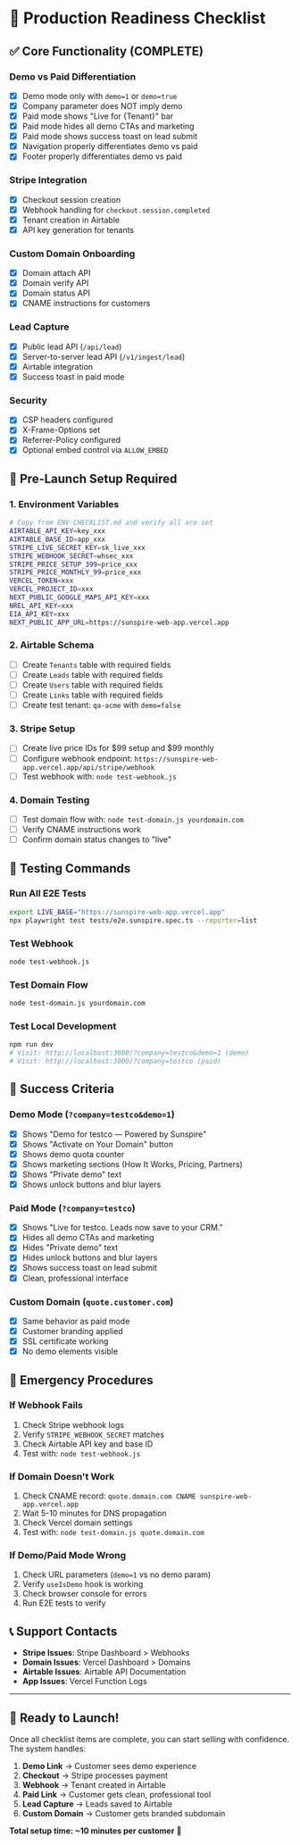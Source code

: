 # 🚀 Production Readiness Checklist

## ✅ Core Functionality (COMPLETE)

### Demo vs Paid Differentiation
- [x] Demo mode only with `demo=1` or `demo=true`
- [x] Company parameter does NOT imply demo
- [x] Paid mode shows "Live for {Tenant}" bar
- [x] Paid mode hides all demo CTAs and marketing
- [x] Paid mode shows success toast on lead submit
- [x] Navigation properly differentiates demo vs paid
- [x] Footer properly differentiates demo vs paid

### Stripe Integration
- [x] Checkout session creation
- [x] Webhook handling for `checkout.session.completed`
- [x] Tenant creation in Airtable
- [x] API key generation for tenants

### Custom Domain Onboarding
- [x] Domain attach API
- [x] Domain verify API
- [x] Domain status API
- [x] CNAME instructions for customers

### Lead Capture
- [x] Public lead API (`/api/lead`)
- [x] Server-to-server lead API (`/v1/ingest/lead`)
- [x] Airtable integration
- [x] Success toast in paid mode

### Security
- [x] CSP headers configured
- [x] X-Frame-Options set
- [x] Referrer-Policy configured
- [x] Optional embed control via `ALLOW_EMBED`

## 🔧 Pre-Launch Setup Required

### 1. Environment Variables
```bash
# Copy from ENV-CHECKLIST.md and verify all are set
AIRTABLE_API_KEY=key_xxx
AIRTABLE_BASE_ID=app_xxx
STRIPE_LIVE_SECRET_KEY=sk_live_xxx
STRIPE_WEBHOOK_SECRET=whsec_xxx
STRIPE_PRICE_SETUP_399=price_xxx
STRIPE_PRICE_MONTHLY_99=price_xxx
VERCEL_TOKEN=xxx
VERCEL_PROJECT_ID=xxx
NEXT_PUBLIC_GOOGLE_MAPS_API_KEY=xxx
NREL_API_KEY=xxx
EIA_API_KEY=xxx
NEXT_PUBLIC_APP_URL=https://sunspire-web-app.vercel.app
```

### 2. Airtable Schema
- [ ] Create `Tenants` table with required fields
- [ ] Create `Leads` table with required fields  
- [ ] Create `Users` table with required fields
- [ ] Create `Links` table with required fields
- [ ] Create test tenant: `qa-acme` with `demo=false`

### 3. Stripe Setup
- [ ] Create live price IDs for $99 setup and $99 monthly
- [ ] Configure webhook endpoint: `https://sunspire-web-app.vercel.app/api/stripe/webhook`
- [ ] Test webhook with: `node test-webhook.js`

### 4. Domain Testing
- [ ] Test domain flow with: `node test-domain.js yourdomain.com`
- [ ] Verify CNAME instructions work
- [ ] Confirm domain status changes to "live"

## 🧪 Testing Commands

### Run All E2E Tests
```bash
export LIVE_BASE="https://sunspire-web-app.vercel.app"
npx playwright test tests/e2e.sunspire.spec.ts --reporter=list
```

### Test Webhook
```bash
node test-webhook.js
```

### Test Domain Flow
```bash
node test-domain.js yourdomain.com
```

### Test Local Development
```bash
npm run dev
# Visit: http://localhost:3000/?company=testco&demo=1 (demo)
# Visit: http://localhost:3000/?company=testco (paid)
```

## 🎯 Success Criteria

### Demo Mode (`?company=testco&demo=1`)
- [x] Shows "Demo for testco — Powered by Sunspire"
- [x] Shows "Activate on Your Domain" button
- [x] Shows demo quota counter
- [x] Shows marketing sections (How It Works, Pricing, Partners)
- [x] Shows "Private demo" text
- [x] Shows unlock buttons and blur layers

### Paid Mode (`?company=testco`)
- [x] Shows "Live for testco. Leads now save to your CRM."
- [x] Hides all demo CTAs and marketing
- [x] Hides "Private demo" text
- [x] Hides unlock buttons and blur layers
- [x] Shows success toast on lead submit
- [x] Clean, professional interface

### Custom Domain (`quote.customer.com`)
- [x] Same behavior as paid mode
- [x] Customer branding applied
- [x] SSL certificate working
- [x] No demo elements visible

## 🚨 Emergency Procedures

### If Webhook Fails
1. Check Stripe webhook logs
2. Verify `STRIPE_WEBHOOK_SECRET` matches
3. Check Airtable API key and base ID
4. Test with: `node test-webhook.js`

### If Domain Doesn't Work
1. Check CNAME record: `quote.domain.com CNAME sunspire-web-app.vercel.app`
2. Wait 5-10 minutes for DNS propagation
3. Check Vercel domain settings
4. Test with: `node test-domain.js quote.domain.com`

### If Demo/Paid Mode Wrong
1. Check URL parameters (`demo=1` vs no demo param)
2. Verify `useIsDemo` hook is working
3. Check browser console for errors
4. Run E2E tests to verify

## 📞 Support Contacts

- **Stripe Issues**: Stripe Dashboard > Webhooks
- **Domain Issues**: Vercel Dashboard > Domains
- **Airtable Issues**: Airtable API Documentation
- **App Issues**: Vercel Function Logs

---

## 🎉 Ready to Launch!

Once all checklist items are complete, you can start selling with confidence. The system handles:

1. **Demo Link** → Customer sees demo experience
2. **Checkout** → Stripe processes payment
3. **Webhook** → Tenant created in Airtable
4. **Paid Link** → Customer gets clean, professional tool
5. **Lead Capture** → Leads saved to Airtable
6. **Custom Domain** → Customer gets branded subdomain

**Total setup time: ~10 minutes per customer** 🚀

